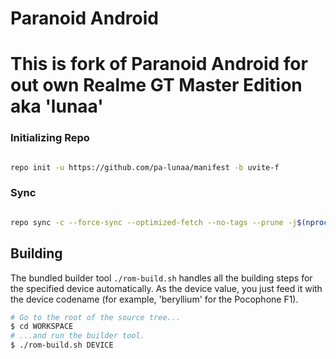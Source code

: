 # Paranoid Android #

# This is fork of Paranoid Android for out own Realme GT Master Edition aka 'lunaa' #

### Initializing Repo ###

```bash

repo init -u https://github.com/pa-lunaa/manifest -b uvite-f

```
### Sync ###

```bash

repo sync -c --force-sync --optimized-fetch --no-tags --prune -j$(nproc --all)

```

## Building ##

The bundled builder tool `./rom-build.sh` handles all the building steps for the specified device
automatically. As the device value, you just feed it with the device codename (for example,
'beryllium' for the Pocophone F1).

```bash
# Go to the root of the source tree...
$ cd WORKSPACE
# ...and run the builder tool.
$ ./rom-build.sh DEVICE
```

